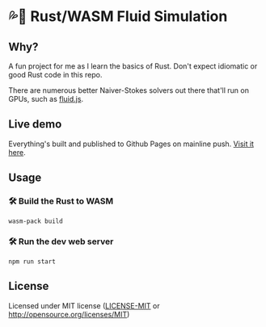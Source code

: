 
# 💦🦀 Rust/WASM Fluid Simulation

## Why?

A fun project for me as I learn the basics of Rust. Don't expect idiomatic or good Rust code in this repo.

There are numerous better Naiver-Stokes solvers out there that'll run on GPUs, such as [fluid.js](https://github.com/malik-tillman/Fluid-JS). 

## Live demo

Everything's built and published to Github Pages on mainline push. [Visit it here](https://simonwalton.github.io/rust-wasm-fluid/). 

## Usage

### 🛠️ Build the Rust to WASM

```
wasm-pack build
```

### 🛠️ Run the dev web server

```
npm run start
```

## License

Licensed under MIT license ([LICENSE-MIT](LICENSE-MIT) or http://opensource.org/licenses/MIT)

